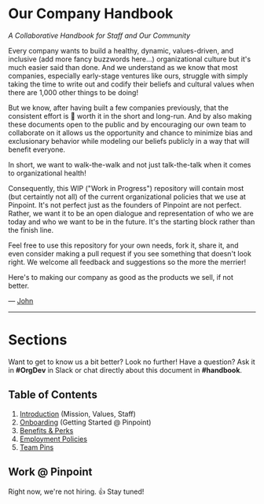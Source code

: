 # Our Company Handbook
*A Collaborative Handbook for Staff and Our Community*

Every company wants to build a healthy, dynamic, values-driven, and inclusive (add more fancy buzzwords here...) organizational culture but it's much easier said than done. And we understand as we know that most companies, especially early-stage ventures like ours, struggle with simply taking the time to write out and codify their beliefs and cultural values when there are 1,000 other things to be doing!

But we know, after having built a few companies previously, that the consistent effort is :100: worth it in the short and long-run. And by also making these documents open to the public and by encouraging our own team to collaborate on it allows us the opportunity and chance to minimize bias and exclusionary behavior while modeling our beliefs publicly in a way that will benefit everyone.

In short, we want to walk-the-walk and not just talk-the-talk when it comes to organizational health!

Consequently, this WIP ("Work in Progress") repository will contain most (but certaintly not all) of the current organizational policies that we use at Pinpoint. It's not perfect just as the founders of Pinpoint are not perfect. Rather, we want it to be an open dialogue and representation of who we are today and who we want to be in the future. It's the starting block rather than the finish line.

Feel free to use this repository for your own needs, fork it, share it, and even consider making a pull request if you see something that doesn't look right. We welcome all feedback and suggestions so the more the merrier!

Here's to making our company as good as the products we sell, if not better.

— [John](mailto:john@pinpt.co)

***

# Sections

Want to get to know us a bit better? Look no further! Have a question? Ask it in **#OrgDev** in Slack or chat directly about this document in **#handbook**.	

## Table of Contents

1. [Introduction](https://github.com/pinpt/handbook/blob/master/0-introduction.md) (Mission, Values, Staff)
2. [Onboarding](https://github.com/pinpt/handbook/blob/master/1-onboarding.md) (Getting Started @ Pinpoint)
2. [Benefits & Perks](https://github.com/pinpt/handbook/blob/master/2-benefits.md)
3. [Employment Policies](https://github.com/pinpt/handbook/blob/master/3-employment.md)
4. [Team Pins](https://github.com/pinpt/handbook/blob/master/4-pins.md)

## Work @ Pinpoint

Right now, we're not hiring. :thumbsup: Stay tuned!
